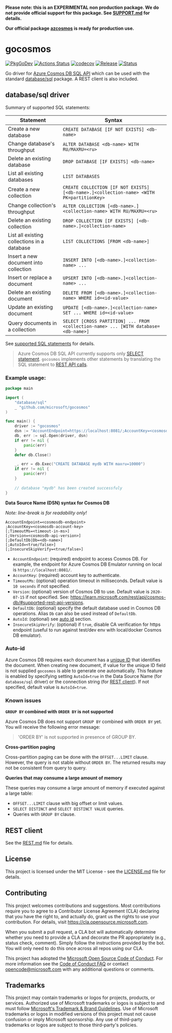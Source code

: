 **Please note: this is an EXPERIMENTAL non production package. We do not provide official support for this package. See [SUPPORT.md](SUPPORT.md) for details.**

**Our official package [azcosmos](https://github.com/Azure/azure-sdk-for-go/blob/main/sdk/data/azcosmos/README.md) is ready for production use.**

# gocosmos

[![PkgGoDev](https://pkg.go.dev/badge/github.com/microsoft/gocosmos)](https://pkg.go.dev/github.com/microsoft/gocosmos)
[![Actions Status](https://github.com/microsoft/gocosmos/workflows/ci/badge.svg)](https://github.com/microsoft/gocosmos/actions)
[![codecov](https://codecov.io/gh/microsoft/gocosmos/branch/main/graph/badge.svg)](https://codecov.io/gh/microsoft/gocosmos)
[![Release](https://img.shields.io/github/release/microsoft/gocosmos.svg?style=flat-square)](RELEASE-NOTES.md)
[![Status](https://img.shields.io/badge/Status-Experimental-red)](SUPPORT.md)

Go driver for [Azure Cosmos DB SQL API](https://azure.microsoft.com/services/cosmos-db/) which can be used with the standard [database/sql](https://golang.org/pkg/database/sql/) package. A REST client is also included.

## database/sql driver

Summary of supported SQL statements:

| Statement                                   | Syntax                                                                                   |
|---------------------------------------------|------------------------------------------------------------------------------------------|
| Create a new database                       | `CREATE DATABASE [IF NOT EXISTS] <db-name>`                                              |
| Change database's throughput                | `ALTER DATABASE <db-name> WITH RU/MAXRU=<ru>`                                            |
| Delete an existing database                 | `DROP DATABASE [IF EXISTS] <db-name>`                                                    |
| List all existing databases                 | `LIST DATABASES`                                                                         |
| Create a new collection                     | `CREATE COLLECTION [IF NOT EXISTS] [<db-name>.]<collection-name> <WITH PK=partitionKey>` |
| Change collection's throughput              | `ALTER COLLECTION [<db-name>.]<collection-name> WITH RU/MAXRU=<ru>`                      |
| Delete an existing collection               | `DROP COLLECTION [IF EXISTS] [<db-name>.]<collection-name>`                              |
| List all existing collections in a database | `LIST COLLECTIONS [FROM <db-name>]`                                                      |
| Insert a new document into collection       | `INSERT INTO [<db-name>.]<collection-name> ...`                                          |
| Insert or replace a document                | `UPSERT INTO [<db-name>.]<collection-name> ...`                                          |
| Delete an existing document                 | `DELETE FROM [<db-name>.]<collection-name> WHERE id=<id-value>`                          |
| Update an existing document                 | `UPDATE [<db-name>.]<collection-name> SET ... WHERE id=<id-value>`                       |
| Query documents in a collection             | `SELECT [CROSS PARTITION] ... FROM <collection-name> ... [WITH database=<db-name>]`      |

See [supported SQL statements](SQL.md) for details.

> Azure Cosmos DB SQL API currently supports only [SELECT statement](https://learn.microsoft.com/azure/cosmos-db/nosql/query/select).
> `gocosmos` implements other statements by translating the SQL statement to [REST API calls](https://learn.microsoft.com/rest/api/cosmos-db/).

### Example usage:

```go
package main

import (
	"database/sql"
	_ "github.com/microsoft/gocosmos"
)

func main() {
	driver := "gocosmos"
	dsn := "AccountEndpoint=https://localhost:8081/;AccountKey=<cosmosdb-account-key>"
	db, err := sql.Open(driver, dsn)
	if err != nil {
		panic(err)
	}
	defer db.Close()

	_, err = db.Exec("CREATE DATABASE mydb WITH maxru=10000")
	if err != nil {
		panic(err)
	}
  
	// database "mydb" has been created successfuly
}
```

**Data Source Name (DSN) syntax for Cosmos DB**

_Note: line-break is for readability only!_

```
AccountEndpoint=<cosmosdb-endpoint>
;AccountKey=<cosmosdb-account-key>
[;TimeoutMs=<timeout-in-ms>]
[;Version=<cosmosdb-api-version>]
[;DefaultDb|Db=<db-name>]
[;AutoId=<true/false>]
[;InsecureSkipVerify=<true/false>]
```

- `AccountEndpoint`: (required) endpoint to access Cosmos DB. For example, the endpoint for Azure Cosmos DB Emulator running on local is `https://localhost:8081/`.
- `AccountKey`: (required) account key to authenticate.
- `TimeoutMs`: (optional) operation timeout in milliseconds. Default value is `10 seconds` if not specified.
- `Version`: (optional) version of Cosmos DB to use. Default value is `2020-07-15` if not specified. See: https://learn.microsoft.com/rest/api/cosmos-db/#supported-rest-api-versions.
- `DefaultDb`: (optional) specify the default database used in Cosmos DB operations. Alias `Db` can also be used instead of `DefaultDb`.
- `AutoId`: (optional) see [auto id](#auto-id) section.
- `InsecureSkipVerify`: (optional) if `true`, disable CA verification for https endpoint (useful to run against test/dev env with local/docker Cosmos DB emulator).

### Auto-id

Azure Cosmos DB requires each document has a [unique ID](https://learn.microsoft.com/rest/api/cosmos-db/documents) that identifies the document.
When creating new document, if value for the unique ID field is not supplied `gocosmos` is able to generate one automatically. This feature is enabled
by specifying setting `AutoId=true` in the Data Source Name (for `database/sql` driver) or the connection string (for [REST client](REST.md)). If not specified, default
value is `AutoId=true`.

### Known issues

**`GROUP BY` combined with `ORDER BY` is not supported**

Azure Cosmos DB does not support `GROUP BY` combined with `ORDER BY` yet. You will receive the following error message:

> 'ORDER BY' is not supported in presence of GROUP BY.

**Cross-partition paging**

Cross-partition paging can be done with the `OFFSET...LIMIT` clause. However, the query is not stable without `ORDER BY`. The returned results may not be consistent from query to query.

**Queries that may consume a large amount of memory**

These queries may consume a large amount of memory if executed against a large table:

- `OFFSET...LIMIT` clause with big offset or limit values.
- `SELECT DISTINCT` and `SELECT DISTINCT VALUE` queries.
- Queries with `GROUP BY` clause.

## REST client

See the [REST.md](REST.md) file for details.

## License

This project is licensed under the MIT License - see the [LICENSE.md](LICENSE.md) file for details.

## Contributing

This project welcomes contributions and suggestions.  Most contributions require you to agree to a
Contributor License Agreement (CLA) declaring that you have the right to, and actually do, grant us
the rights to use your contribution. For details, visit https://cla.opensource.microsoft.com.

When you submit a pull request, a CLA bot will automatically determine whether you need to provide
a CLA and decorate the PR appropriately (e.g., status check, comment). Simply follow the instructions
provided by the bot. You will only need to do this once across all repos using our CLA.

This project has adopted the [Microsoft Open Source Code of Conduct](https://opensource.microsoft.com/codeofconduct/).
For more information see the [Code of Conduct FAQ](https://opensource.microsoft.com/codeofconduct/faq/) or
contact [opencode@microsoft.com](mailto:opencode@microsoft.com) with any additional questions or comments.

## Trademarks

This project may contain trademarks or logos for projects, products, or services. Authorized use of Microsoft 
trademarks or logos is subject to and must follow 
[Microsoft's Trademark & Brand Guidelines](https://www.microsoft.com/en-us/legal/intellectualproperty/trademarks/usage/general).
Use of Microsoft trademarks or logos in modified versions of this project must not cause confusion or imply Microsoft sponsorship.
Any use of third-party trademarks or logos are subject to those third-party's policies.
